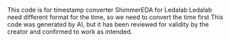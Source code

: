 This code is for timestamp converter ShimmerEDA for Ledalab
Ledalab need different format for the time, so we need to convert the time first
This code was generated by AI, but it has been reviewed for validity by the creator and confirmed to work as intended.

